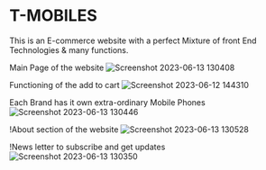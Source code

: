 # T-MOBILES
This is an E-commerce website with a perfect Mixture of front End Technologies &amp; many functions.


Main Page of the website
![Screenshot 2023-06-13 130408](https://github.com/Syed1012/T-MOBILES/assets/84576013/d669340a-a048-4f61-bff3-431c51a84d4e)

Functioning of the add to cart
![Screenshot 2023-06-12 144310](https://github.com/Syed1012/T-MOBILES/assets/84576013/85ae110d-7a12-4e86-ad6e-ba7f58edcb6a)

Each Brand has it own extra-ordinary Mobile Phones
![Screenshot 2023-06-13 130446](https://github.com/Syed1012/T-MOBILES/assets/84576013/e0a6cde6-86c5-42b4-b4c3-047ca4464b2d)

!About section of the website
![Screenshot 2023-06-13 130528](https://github.com/Syed1012/T-MOBILES/assets/84576013/6581d2e3-325c-4ebb-b4a4-c3f07501bfc1)

!News letter to subscribe and get updates
![Screenshot 2023-06-13 130350](https://github.com/Syed1012/T-MOBILES/assets/84576013/9964c492-2d80-4a69-b27d-301115973306)

